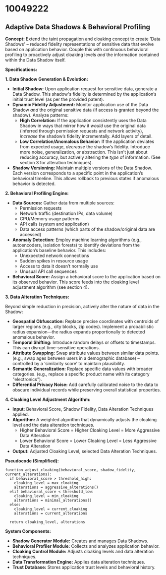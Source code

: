 # 10049222

## Adaptive Data Shadows & Behavioral Profiling

**Concept:** Extend the taint propagation and cloaking concept to create 'Data Shadows' – reduced fidelity representations of sensitive data that evolve based on application behavior. Couple this with continuous behavioral profiling to proactively adjust cloaking levels *and* the information contained within the Data Shadow itself.

**Specifications:**

**1. Data Shadow Generation & Evolution:**

*   **Initial Shadow:** Upon application request for sensitive data, generate a Data Shadow. This shadow's fidelity is determined by the application’s initial trust level (as per the provided patent).
*   **Dynamic Fidelity Adjustment:**  Monitor application use of the Data Shadow *and* the original sensitive data (if access is granted beyond the shadow).  Analyze patterns:
    *   **High Correlation:** If the application consistently uses the Data Shadow in ways that mirror how it *would* use the original data (inferred through permission requests and network activity), *increase* the shadow’s fidelity incrementally.  Add layers of detail.
    *   **Low Correlation/Anomalous Behavior:** If the application deviates from expected usage, *decrease* the shadow’s fidelity.  Introduce more noise, generalization, or abstraction. This isn't just about reducing accuracy, but actively altering the *type* of information. (See section 3 for alteration techniques).
*   **Shadow Versioning:** Maintain multiple versions of the Data Shadow. Each version corresponds to a specific point in the application’s behavioral timeline. This allows rollback to previous states if anomalous behavior is detected.

**2. Behavioral Profiling Engine:**

*   **Data Sources:** Gather data from multiple sources:
    *   Permission requests
    *   Network traffic (destination IPs, data volume)
    *   CPU/Memory usage patterns
    *   API calls (system and application)
    *   Data access patterns (which parts of the shadow/original data are accessed)
*   **Anomaly Detection:** Employ machine learning algorithms (e.g., autoencoders, isolation forests) to identify deviations from the application’s baseline behavior. This includes:
    *   Unexpected network connections
    *   Sudden spikes in resource usage
    *   Access to data it doesn’t normally use
    *   Unusual API call sequences
*   **Behavioral Score:** Assign a behavioral score to the application based on its observed behavior. This score feeds into the cloaking level adjustment algorithm (see section 4).

**3. Data Alteration Techniques:**

Beyond simple reduction in precision, actively alter the nature of data in the Shadow:

*   **Geospatial Obfuscation:** Replace precise coordinates with centroids of larger regions (e.g., city blocks, zip codes). Implement a probabilistic radius expansion—the radius expands proportionally to detected anomalous behavior.
*   **Temporal Shifting:** Introduce random delays or offsets to timestamps. This can disrupt time-sensitive operations.
*   **Attribute Swapping:** Swap attribute values between similar data points. (e.g., swap ages between users in a demographic database) – controlled by a ‘similarity score’ to maintain plausibility.
*   **Semantic Generalization:** Replace specific data values with broader categories. (e.g., replace a specific product name with its category "electronics").
* **Differential Privacy Noise:** Add carefully calibrated noise to the data to obscure individual records while preserving overall statistical properties.

**4. Cloaking Level Adjustment Algorithm:**

*   **Input:** Behavioral Score, Shadow Fidelity, Data Alteration Techniques applied.
*   **Algorithm:** A weighted algorithm that dynamically adjusts the cloaking level and the data alteration techniques.
    *   Higher Behavioral Score = Higher Cloaking Level = More Aggressive Data Alteration
    *   Lower Behavioral Score = Lower Cloaking Level = Less Aggressive Data Alteration
*   **Output:** Adjusted Cloaking Level, selected Data Alteration Techniques.

**Pseudocode (Simplified):**

```
function adjust_cloaking(behavioral_score, shadow_fidelity, current_alterations):
  if behavioral_score > threshold_high:
    cloaking_level = max_cloaking
    alterations = aggressive_alterations()
  elif behavioral_score < threshold_low:
    cloaking_level = min_cloaking
    alterations = minimal_alterations()
  else:
    cloaking_level = current_cloaking
    alterations = current_alterations

  return cloaking_level, alterations
```

**System Components:**

*   **Shadow Generator Module:** Creates and manages Data Shadows.
*   **Behavioral Profiler Module:** Collects and analyzes application behavior.
*   **Cloaking Control Module:** Adjusts cloaking levels and data alteration techniques.
*   **Data Transformation Engine:** Applies data alteration techniques.
*   **Trust Database:** Stores application trust levels and behavioral history.